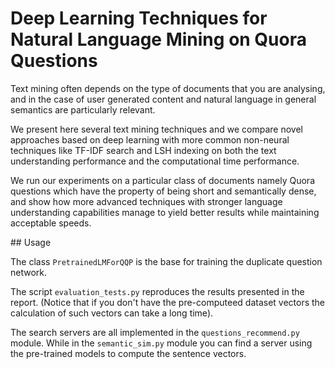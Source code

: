 # Deep Learning Techniques for Natural Language Mining on Quora Questions

Text mining often depends on the type of documents that you are analysing,
and in the case of user generated content and natural language in general
semantics are particularly relevant. 

We present here several text mining techniques and we compare novel approaches 
based on deep learning with more common non-neural techniques like TF-IDF 
search and LSH indexing on both the text understanding performance and the 
computational time performance.

We run our experiments on a particular class of documents namely Quora 
questions which have the property of being short and semantically dense, and 
show how more advanced techniques with stronger language understanding 
capabilities manage to yield better results while maintaining acceptable 
speeds.

## Usage

The class `PretrainedLMForQQP` is the base for training the duplicate question 
network.

The script `evaluation_tests.py` reproduces the results presented in the report.
(Notice that if you don't have the pre-computeed dataset vectors the calculation
of such vectors can take a long time).

The search servers are all implemented in the `questions_recommend.py` module.
While in the `semantic_sim.py` module you can find a server using the pre-trained
models to compute the sentence vectors.
